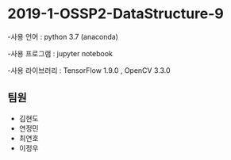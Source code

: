 # 2019-1-OSSP2-DataStructure-9
 
-사용 언어 : python 3.7 (anaconda)

-사용 프로그램 : jupyter notebook

-사용 라이브러리 : TensorFlow 1.9.0 , OpenCV 3.3.0

## 팀원

- 김현도
- 연정민
- 최연호
- 이정우
